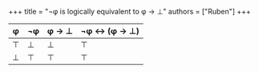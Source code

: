 +++
title = "¬φ is logically equivalent to φ → ⊥"
authors = ["Ruben"]
+++

| φ | ¬φ | φ → ⊥ | ¬φ ↔ (φ → ⊥) |
|---|----|-------|--------------|
| ⊤ | ⊥  | ⊥     | ⊤            |
| ⊥ | ⊤  | ⊤     | ⊤            |
